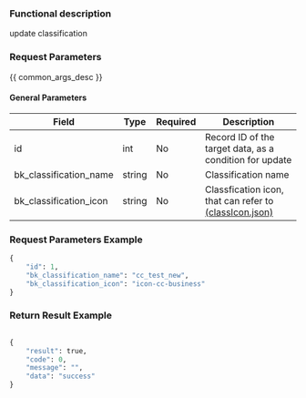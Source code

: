 ### Functional description

update classification

### Request Parameters

{{ common_args_desc }}

#### General Parameters

| Field                   |  Type    | Required	   |  Description                                      |
|------------------------|----------|--------|--------------------------------------------|
| id                     | int      | No     | Record ID of the target data, as a condition for update        |
| bk_classification_name | string   | No     | Classification name  |
| bk_classification_icon | string   | No     | Classfication icon, that can refer to [(classIcon.json)](resource_define/classIcon.json) |




### Request Parameters Example

```python
{
    "id": 1,
    "bk_classification_name": "cc_test_new",
    "bk_classification_icon": "icon-cc-business"
}
```

### Return Result Example

```python

{
    "result": true,
    "code": 0,
    "message": "",
    "data": "success"
}
```
